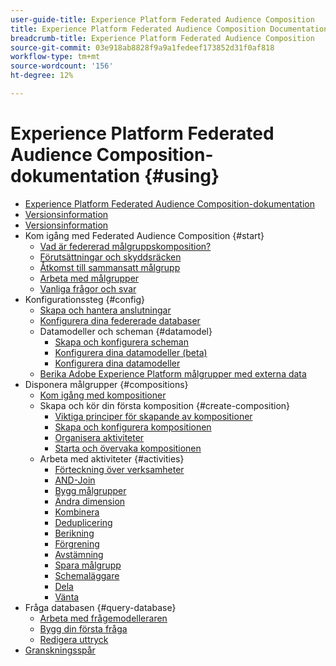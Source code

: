 ```yaml
---
user-guide-title: Experience Platform Federated Audience Composition
title: Experience Platform Federated Audience Composition Documentation
breadcrumb-title: Experience Platform Federated Audience Composition
source-git-commit: 03e918ab8828f9a9a1fedeef173852d31f0af818
workflow-type: tm+mt
source-wordcount: '156'
ht-degree: 12%

---
```



# Experience Platform Federated Audience Composition-dokumentation {#using}

+ [Experience Platform Federated Audience Composition-dokumentation](home.md)
+ [Versionsinformation](start/release-notes.md)
+ [Versionsinformation](start/e-release-notes.md)
+ Kom igång med Federated Audience Composition {#start}
   + [Vad är federerad målgruppskomposition?](start/get-started.md)
   + [Förutsättningar och skyddsräcken](start/access-prerequisites.md)
   + [Åtkomst till sammansatt målgrupp](start/feature-access.md)
   + [Arbeta med målgrupper](start/audiences.md)
   + [Vanliga frågor och svar](start/faq.md)
+ Konfigurationssteg {#config}
   + [Skapa och hantera anslutningar](connections/connections.md)
   + [Konfigurera dina federerade databaser](connections/federated-db.md)
   + Datamodeller och scheman {#datamodel}
      + [Skapa och konfigurera scheman](customer/schemas.md)
      + [Konfigurera dina datamodeller (beta)](data-management/gs-models-beta.md)
      + [Konfigurera dina datamodeller](data-management/gs-models.md)
   + [Berika Adobe Experience Platform målgrupper med externa data](connections/destinations.md)
+ Disponera målgrupper {#compositions}
   + [Kom igång med kompositioner](compositions/gs-compositions.md)
   + Skapa och kör din första komposition {#create-composition}
      + [Viktiga principer för skapande av kompositioner](compositions/gs-composition-creation.md)
      + [Skapa och konfigurera kompositionen](compositions/create-composition.md)
      + [Organisera aktiviteter](compositions/orchestrate-activities.md)
      + [Starta och övervaka kompositionen](compositions/start-monitor-composition.md)
   + Arbeta med aktiviteter {#activities}
      + [Förteckning över verksamheter](compositions/activities/about-activities.md)
      + [AND-Join](compositions/activities/and-join.md)
      + [Bygg målgrupper](compositions/activities/build-audience.md)
      + [Ändra dimension](compositions/activities/change-dimension.md)
      + [Kombinera](compositions/activities/combine.md)
      + [Deduplicering](compositions/activities/deduplication.md)
      + [Berikning](compositions/activities/enrichment.md)
      + [Förgrening](compositions/activities/fork.md)
      + [Avstämning](compositions/activities/reconciliation.md)
      + [Spara målgrupp](compositions/activities/save-audience.md)
      + [Schemaläggare](compositions/activities/scheduler.md)
      + [Dela](compositions/activities/split.md)
      + [Vänta](compositions/activities/wait.md)
+ Fråga databasen {#query-database}
   + [Arbeta med frågemodelleraren](query/query-modeler-overview.md)
   + [Bygg din första fråga](query/build-query.md)
   + [Redigera uttryck](query/expression-editor.md)
+ [Granskningsspår](admin/audit-trail.md)

